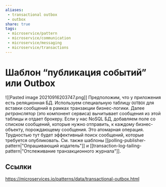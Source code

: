 ```yaml
---
aliases:
 - transactional outbox
 - outbox
share: true
tags:
 - microservice/pattern
 - microservice/communication
 - microservice/messaging
 - microservice/transactions
---
```

# Шаблон “публикация событий” или Outbox
![[Pasted image 20210916203747.png]]
Предположим, что у приложения есть реляционная БД. Используем специальную таблицу `OUTBOX` для вставки сообщений в рамках транзакции бизнес-логики.
Далее *ретранслятор* (это компонент сервиса) вычитывает сообщения из этой таблицы и отдает брокеру.
Если у нас NoSQL БД, добавляем поле со списком сообщений, которые нужно отправить, к каждому бизнес-объекту, порождающему сообщения. Это атомарная операция. Трудностью тут будет эффективный поиск сообщений, которые требуется опубликовать. См. также шаблоны [[polling-publisher-pattern|"Опрашивающий издатель"]] и [[transaction-log-tailing-pattern|"Отслеживание транзакционного журнала"]].
## Ссылки
https://microservices.io/patterns/data/transactional-outbox.html
